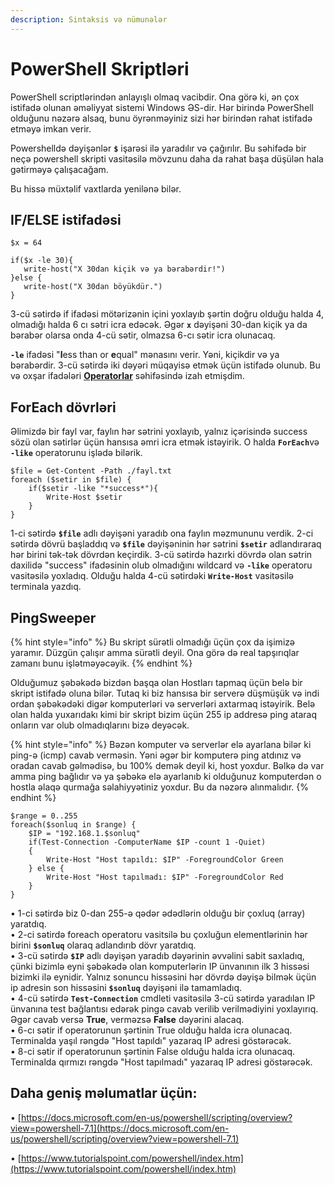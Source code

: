 ```yaml
---
description: Sintaksis və nümunələr
---
```


# PowerShell Skriptləri

PowerShell scriptlərindən anlayışlı olmaq vacibdir. Ona görə ki, ən çox istifadə olunan əməliyyat sistemi Windows ƏS-dir. Hər birində PowerShell olduğunu nəzərə alsaq, bunu öyrənməyiniz sizi hər birindən rahat istifadə etməyə imkan verir.&#x20;

Powershelldə dəyişənlər **`$`** işarəsi ilə yaradılır və çağırılır. Bu səhifədə bir neçə powershell skripti vasitəsilə mövzunu daha da rahat başa düşülən hala gətirməyə çalışacağam.&#x20;

Bu hissə müxtəlif vaxtlarda yenilənə bilər.

## IF/ELSE istifadəsi

```
$x = 64

if($x -le 30){
   write-host("X 30dan kiçik və ya bərabərdir!")
}else {
   write-host("X 30dan böyükdür.")
}
```

3-cü sətirdə if ifadəsi mötərizənin içini yoxlayıb şərtin doğru olduğu halda 4, olmadığı halda 6 cı sətri icra edəcək. Əgər **`x`** dəyişəni 30-dan kiçik ya da bərabər olarsa onda 4-cü sətir, olmazsa 6-cı sətir icra olunacaq.

**`-le`** ifadəsi "**l**ess than or **e**qual" mənasını verir. Yəni, kiçikdir və ya bərabərdir. 3-cü sətirdə iki dəyəri müqayisə etmək üçün istifadə olunub. Bu və oxşar ifadələri [**Operatorlar**](powershell/operatorlar.md) səhifəsində izah etmişdim.&#x20;

## ForEach dövrləri

Əlimizdə bir fayl var, faylın hər sətrini yoxlayıb, yalnız içərisində success sözü olan sətirlər üçün hansısa əmri icra etmək istəyirik. O halda **`ForEach`**&#x76;ə **`-like`** operatorunu işlədə bilərik.

```
$file = Get-Content -Path ./fayl.txt
foreach ($setir in $file) {
    if($setir -like "*success*"){
        Write-Host $setir
    }
}
```

1-ci sətirdə **`$file`** adlı dəyişəni yaradıb ona faylın məzmununu verdik. 2-ci sətirdə dövrü başladdıq və **`$file`** dəyişəninin hər sətrini **`$setir`** adlandıraraq hər birini tək-tək dövrdən keçirdik. 3-cü sətirdə hazırki dövrdə olan sətrin daxilidə "success" ifadəsinin olub olmadığını wildcard və **`-like`** operatoru vasitəsilə  yoxladıq. Olduğu halda 4-cü sətirdəki **`Write-Host`** vasitəsilə terminala yazdıq.

## &#x20;PingSweeper

{% hint style="info" %}
Bu skript sürətli olmadığı üçün çox da işimizə yaramır. Düzgün çalışır amma sürətli deyil. Ona görə də real tapşırıqlar zamanı bunu işlətməyəcəyik.
{% endhint %}

Olduğumuz şəbəkədə bizdən başqa olan Hostları tapmaq üçün belə bir skript istifadə oluna bilər. Tutaq ki biz hansısa bir serverə düşmüşük və indi ordan şəbəkədəki digər komputerləri və serverləri axtarmaq istəyirik. Belə olan halda yuxarıdakı kimi bir skript bizim üçün 255 ip addresə ping ataraq onların var olub olmadıqlarını bizə deyəcək.&#x20;

{% hint style="info" %}
Bəzən komputer və serverlər elə ayarlana bilər ki ping-ə (icmp) cavab verməsin. Yəni əgər bir komputerə ping atdınız və oradan cavab gəlmədisə, bu 100% demək deyil ki, host yoxdur. Bəlkə də var amma ping bağlıdır və ya şəbəkə elə ayarlanıb ki olduğunuz komputerdən o hostla əlaqə qurmağa səlahiyyətiniz yoxdur. Bu da nəzərə alınmalıdır.
{% endhint %}

```
$range = 0..255
foreach($sonluq in $range) {
    $IP = "192.168.1.$sonluq"
    if(Test-Connection -ComputerName $IP -count 1 -Quiet)
    {
        Write-Host "Host tapıldı: $IP" -ForegroundColor Green
    } else {
        Write-Host "Host tapılmadı: $IP" -ForegroundColor Red
    }
}
```

• 1-ci sətirdə biz 0-dan 255-ə qədər ədədlərin olduğu bir çoxluq (array) yaratdıq. \
• 2-ci sətirdə foreach operatoru vasitsilə bu çoxluğun elementlərinin hər birini **`$sonluq`** olaraq adlandırıb dövr yaratdıq. \
• 3-cü sətirdə **`$IP`** adlı dəyişən yaradıb dəyərinin əvvəlini sabit saxladıq, çünki bizimlə eyni şəbəkədə olan komputerlərin IP ünvanının ilk 3 hissəsi bizimki ilə eynidir. Yalnız sonuncu hissəsini hər dövrdə dəyişə bilmək üçün ip adresin son hissəsini **`$sonluq`** dəyişəni ilə tamamladıq. \
• 4-cü sətirdə **`Test-Connection`** cmdleti vasitəsilə 3-cü sətirdə yaradılan IP ünvanına test bağlantısı edərək pingə cavab verilib verilmədiyini yoxlayırıq. Əgər cavab versə **True**, verməzsə **False** dəyərini alacaq.\
• 6-cı sətir if operatorunun şərtinin True olduğu halda icra olunacaq. Terminalda yaşıl rəngdə "Host tapıldı" yazaraq IP adresi göstərəcək.\
• 8-ci sətir if operatorunun şərtinin False olduğu halda icra olunacaq. Terminalda qırmızı rəngdə "Host tapılmadı" yazaraq IP adresi göstərəcək.

## Daha geniş məlumatlar üçün:

• [https://docs.microsoft.com/en-us/powershell/scripting/overview?view=powershell-7.1](https://docs.microsoft.com/en-us/powershell/scripting/overview?view=powershell-7.1)

• [https://www.tutorialspoint.com/powershell/index.htm](https://www.tutorialspoint.com/powershell/index.htm)

